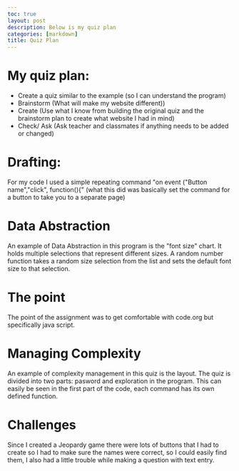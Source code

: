 ```yaml
---
toc: true
layout: post
description: Below is my quiz plan
categories: [markdown]
title: Quiz Plan
---
```

 
# My quiz plan:
 
-  Create a quiz similar to the example
(so I can understand the program)
-  Brainstorm
(What will make my website different))
-  Create
(Use what I know from building the original quiz and the brainstorm plan to create what website I had in mind)
-  Check/ Ask
(Ask teacher and classmates if anything needs to be added or changed)
 
# Drafting:
 
For my code I used a simple repeating command "on event ("Button name","click", function(){"
    (what this did was basically set the command for a button to take you to a separate page)
 
# Data Abstraction
 
An example of Data Abstraction in this program is the "font size" chart. It holds multiple selections that represent different sizes. A random number function takes a random size selection from the list and sets the default font size to that selection.
 
# The point
 
 The point of the assignment was to get comfortable with code.org but specifically java script.
 
 # Managing Complexity
 
 An example of complexity management in this quiz is the layout. The quiz is divided into two parts: pasword and exploration in the program. This can easily be seen in the first part of the code, each command has its own defined function.

# Challenges
Since I created a Jeopardy game there were lots of buttons that I had to create so I had to make sure the names were correct, so I could easily find them, I also had a little trouble while making a question with text entry.